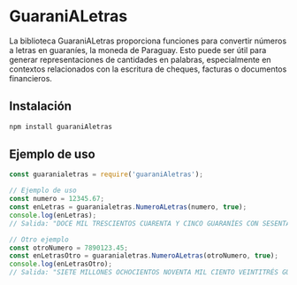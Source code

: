# GuaraniALetras

La biblioteca GuaraniALetras proporciona funciones para convertir números a letras en guaraníes, la moneda de Paraguay. Esto puede ser útil para generar representaciones de cantidades en palabras, especialmente en contextos relacionados con la escritura de cheques, facturas o documentos financieros.

## Instalación

```bash
npm install guaraniAletras
```
## Ejemplo de uso
```javascript
const guaranialetras = require('guaraniAletras');

// Ejemplo de uso
const numero = 12345.67;
const enLetras = guaranialetras.NumeroALetras(numero, true);
console.log(enLetras);
// Salida: "DOCE MIL TRESCIENTOS CUARENTA Y CINCO GUARANÍES CON SESENTA Y SIETE"

// Otro ejemplo
const otroNumero = 7890123.45;
const enLetrasOtro = guaranialetras.NumeroALetras(otroNumero, true);
console.log(enLetrasOtro);
// Salida: "SIETE MILLONES OCHOCIENTOS NOVENTA MIL CIENTO VEINTITRÉS GUARANÍES CON CUARENTA Y CINCO"
```
